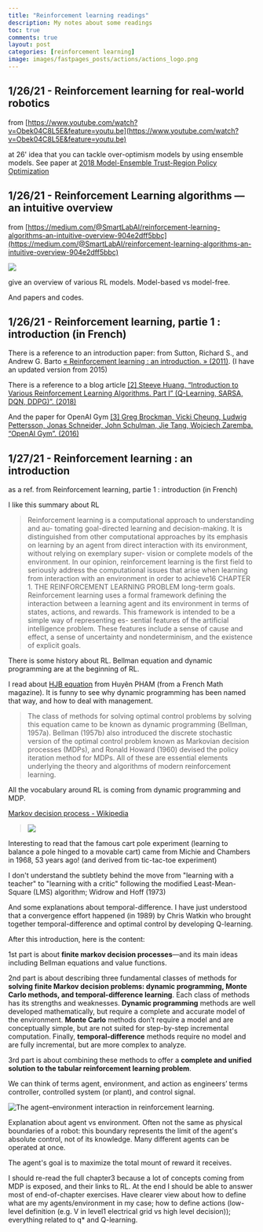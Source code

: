 ```yaml
---
title: "Reinforcement learning readings"
description: My notes about some readings
toc: true
comments: true
layout: post
categories: [reinforcement learning]
image: images/fastpages_posts/actions/actions_logo.png
---
```




## 1/26/21 - Reinforcement learning for real-world robotics

from [https://www.youtube.com/watch?v=Obek04C8L5E&feature=youtu.be](https://www.youtube.com/watch?v=Obek04C8L5E&feature=youtu.be)

at 26' idea that you can tackle over-optimism models by using ensemble models.
See paper at [2018 Model-Ensemble Trust-Region Policy Optimization](https://github.com/castorfou/datascience-papers/blob/main/RL/2018%20Model-Ensemble%20Trust-Region%20Policy%20Optimization/model_ensemble_trust_region_policy_optimization.pdf)



## 1/26/21 - Reinforcement Learning algorithms — an intuitive overview

from [https://medium.com/@SmartLabAI/reinforcement-learning-algorithms-an-intuitive-overview-904e2dff5bbc](https://medium.com/@SmartLabAI/reinforcement-learning-algorithms-an-intuitive-overview-904e2dff5bbc)

![](https://miro.medium.com/max/700/1*BsN4a2N1EDmgG19wWDd9CQ.png)



give an overview of various RL models. Model-based vs model-free.

And papers and codes.

## 1/26/21 - Reinforcement learning, partie 1 : introduction (in French)

There is a reference to an introduction paper:
from Sutton, Richard S., and Andrew G. Barto [« Reinforcement learning : an introduction. » (2011)](https://github.com/castorfou/datascience-papers/blob/main/RL/2015%20Reinforcement%20Learning%20an%20introduction%20-%20Sutton%2C%20Richard%20S.%2C%20and%20Andrew%20G.%20Barto/SuttonBartoIPRLBook2ndEd.pdf). (I have an updated version from 2015)

There is a reference to a blog article [[2] Steeve Huang. “Introduction to Various Reinforcement Learning Algorithms. Part I” (Q-Learning, SARSA, DQN, DDPG)”. (2018)](https://towardsdatascience.com/introduction-to-various-reinforcement-learning-algorithms-i-q-learning-sarsa-dqn-ddpg-72a5e0cb6287)

And the paper for OpenAI Gym [[3] Greg Brockman, Vicki Cheung, Ludwig Pettersson, Jonas Schneider, John Schulman, Jie Tang, Wojciech Zaremba. “OpenAI Gym”. (2016)](https://github.com/castorfou/datascience-papers/blob/main/RL/2016%20OpenAI%20Gym/1606.01540.pdf)

## 1/27/21 - Reinforcement learning : an introduction

as a ref. from Reinforcement learning, partie 1 : introduction (in French)

I like this summary about RL

> Reinforcement learning is a computational approach to understanding and au-
> tomating goal-directed learning and decision-making. It is distinguished from
> other computational approaches by its emphasis on learning by an agent from
> direct interaction with its environment, without relying on exemplary super-
> vision or complete models of the environment. In our opinion, reinforcement
> learning is the first field to seriously address the computational issues that
> arise when learning from interaction with an environment in order to achieve16
> CHAPTER 1. THE REINFORCEMENT LEARNING PROBLEM
> long-term goals.
> Reinforcement learning uses a formal framework defining the interaction
> between a learning agent and its environment in terms of states, actions, and
> rewards. This framework is intended to be a simple way of representing es-
> sential features of the artificial intelligence problem. These features include a
> sense of cause and effect, a sense of uncertainty and nondeterminism, and the
> existence of explicit goals.

There is some history about RL. Bellman equation and dynamic programming are at the beginning of RL.

I read about [HJB equation](http://felix.proba.jussieu.fr/pageperso/pham/Tangente.pdf) from Huyên PHAM (from a French Math magazine). It is funny to see why dynamic programming has been named that way, and how to deal with management.

> The class of methods for solving optimal control problems by
> solving this equation came to be known as dynamic programming (Bellman,
> 1957a). Bellman (1957b) also introduced the discrete stochastic version of the
> optimal control problem known as Markovian decision processes (MDPs), and
> Ronald Howard (1960) devised the policy iteration method for MDPs. All of
> these are essential elements underlying the theory and algorithms of modern
> reinforcement learning.

 All the vocabulary around RL is coming from dynamic programming and MDP. 

[Markov decision process - Wikipedia](https://en.wikipedia.org/wiki/Markov_decision_process)

>   ![](../../../../images/wikipedia_mdp.png)

Interesting to read that the famous cart pole experiment (learning to balance a pole hinged to a movable cart) came from Michie and Chambers in 1968, 53 years ago! (and derived from tic-tac-toe experiment)

I don't understand the subtlety behind the move from "learning with a teacher" to "learning with a critic" following the modified Least-Mean-Square (LMS) algorithm; Widrow and Hoff (1973)

And some explanations about temporal-difference. I have just understood that a convergence effort happened (in 1989) by Chris Watkin who brought together temporal-difference and optimal control by developing Q-learning.

After this introduction, here is the content:

1st part is about **finite markov decision processes**—and its main ideas including Bellman equations and value functions.

2nd part is about describing three fundamental classes of methods for **solving finite Markov decision problems: dynamic programming, Monte Carlo methods, and temporal-difference learning**. Each class of methods has its strengths and weaknesses. **Dynamic programming** methods are well developed mathematically, but require a complete and accurate model of the environment. **Monte Carlo** methods don’t require a model and are conceptually simple, but are not suited for step-by-step incremental computation. Finally, **temporal-difference** methods require no model and are fully incremental, but are more complex to analyze. 

3rd part is about combining these methods to offer a **complete and unified solution to the tabular reinforcement learning problem**.

We can think of terms agent, environment, and action as engineers’ terms controller, controlled system (or plant), and control signal.

![The agent–environment interaction in reinforcement learning.](../../../../images/agent–environment_interaction.png)

Explanation about agent vs environment. Often not the same as physical boundaries of a robot: this boundary represents the limit of the agent's absolute control, not of its knowledge. Many different agents can be operated at once.

The agent's goal is to maximize the total mount of reward it receives.

I should re-read the full chapter3 because a lot of concepts coming from MDP is exposed, and their links to RL. At the end I should be able to answer most of end-of-chapter exercises. Have clearer view about how to define what are my agents/environment in my case; how to define actions (low-level definition (e.g. V in level1 electrical grid vs high level decision)); everything related to q* and Q-learning.